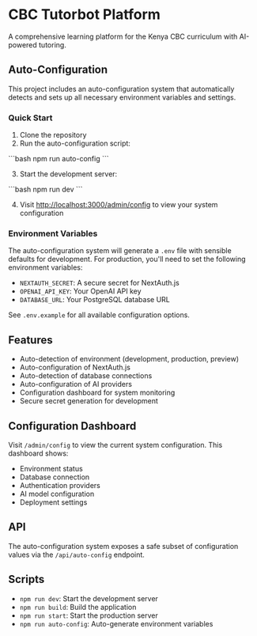 # CBC Tutorbot Platform

A comprehensive learning platform for the Kenya CBC curriculum with AI-powered tutoring.

## Auto-Configuration

This project includes an auto-configuration system that automatically detects and sets up all necessary environment variables and settings.

### Quick Start

1. Clone the repository
2. Run the auto-configuration script:

\`\`\`bash
npm run auto-config
\`\`\`

3. Start the development server:

\`\`\`bash
npm run dev
\`\`\`

4. Visit [http://localhost:3000/admin/config](http://localhost:3000/admin/config) to view your system configuration

### Environment Variables

The auto-configuration system will generate a `.env` file with sensible defaults for development. For production, you'll need to set the following environment variables:

- `NEXTAUTH_SECRET`: A secure secret for NextAuth.js
- `OPENAI_API_KEY`: Your OpenAI API key
- `DATABASE_URL`: Your PostgreSQL database URL

See `.env.example` for all available configuration options.

## Features

- Auto-detection of environment (development, production, preview)
- Auto-configuration of NextAuth.js
- Auto-detection of database connections
- Auto-configuration of AI providers
- Configuration dashboard for system monitoring
- Secure secret generation for development

## Configuration Dashboard

Visit `/admin/config` to view the current system configuration. This dashboard shows:

- Environment status
- Database connection
- Authentication providers
- AI model configuration
- Deployment settings

## API

The auto-configuration system exposes a safe subset of configuration values via the `/api/auto-config` endpoint.

## Scripts

- `npm run dev`: Start the development server
- `npm run build`: Build the application
- `npm run start`: Start the production server
- `npm run auto-config`: Auto-generate environment variables
